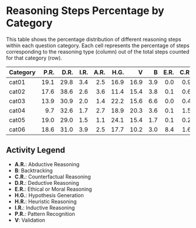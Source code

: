 # Reasoning Steps Percentage by Category

This table shows the percentage distribution of different reasoning steps within each question category.
Each cell represents the percentage of steps corresponding to the reasoning type (column) out of the total steps counted for that category (row).

| Category   |   P.R. |   D.R. |   I.R. |   A.R. |   H.G. |    V |   B |   E.R. |   C.R. |   H.R. |
|:-----------|-------:|-------:|-------:|-------:|-------:|-----:|----:|-------:|-------:|-------:|
| cat01      |   19.1 |   29.8 |    3.4 |    2.5 |   16.9 | 16.9 | 3.9 |    0.0 |    0.9 |    6.6 |
| cat02      |   17.6 |   38.6 |    2.6 |    3.6 |   11.4 | 15.4 | 3.8 |    0.1 |    0.6 |    6.4 |
| cat03      |   13.9 |   30.9 |    2.0 |    1.4 |   22.2 | 15.6 | 6.6 |    0.0 |    0.4 |    7.1 |
| cat04      |    9.7 |   32.6 |    1.7 |    2.7 |   18.9 | 20.3 | 3.6 |    0.1 |    1.5 |    9.0 |
| cat05      |   19.0 |   29.0 |    1.5 |    1.1 |   24.1 | 15.4 | 1.7 |    0.1 |    0.2 |    7.9 |
| cat06      |   18.6 |   31.0 |    3.9 |    2.5 |   17.7 | 10.2 | 3.0 |    8.4 |    1.6 |    3.2 |

## Activity Legend

* **A.R.**: Abductive Reasoning
* **B**: Backtracking
* **C.R.**: Counterfactual Reasoning
* **D.R.**: Deductive Reasoning
* **E.R.**: Ethical or Moral Reasoning
* **H.G.**: Hypothesis Generation
* **H.R.**: Heuristic Reasoning
* **I.R.**: Inductive Reasoning
* **P.R.**: Pattern Recognition
* **V**: Validation
